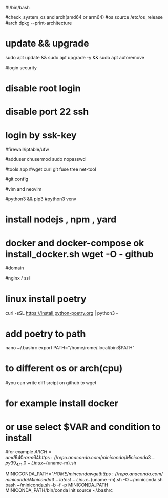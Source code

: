 #!/bin/bash

#check_system_os and arch(amd64 or arm64)
#os
source /etc/os_release
#arch
dpkg --print-architecture

# update && upgrade
sudo apt update && sudo apt upgrade -y && sudo apt autoremove

#login security
# disable root login 
# disable port 22 ssh
# login by ssk-key

#firewall/iptable/ufw
 
#adduser 
chusermod
sudo nopasswd

#tools app
#wget curl git fuse tree net-tool

#git config


#vim and neovim

#python3 && pip3
#python3 venv

# install nodejs , npm , yard

# docker and docker-compose  ok  install_docker.sh wget -O - github

#domain 

#nginx / ssl

# linux install  poetry

curl -sSL https://install.python-poetry.org | python3 -
# add poetry to path
nano ~/.bashrc
export PATH="/home/rome/.local/bin:$PATH"



# to different os or arch(cpu) 
#you can write diff srcipt on github to wget
# for example install docker

# or use select $VAR and condition to install
#for example $ARCH=amd64 0r arm64  
https://repo.anaconda.com/miniconda/Miniconda3-py39_4.11.0-Linux-${uname-m}.sh

MINICCONDA_PATH="$HOME/minconda
wget  https://repo.anaconda.com/miniconda/Miniconda3-latest-Linux-$(uname -m).sh -O  ~/miniconda.sh
 bash  ~/miniconda.sh -b -f -p MINICONDA_PATH
MINICONDA_PATH/bin/conda init
source  ~/.bashrc

